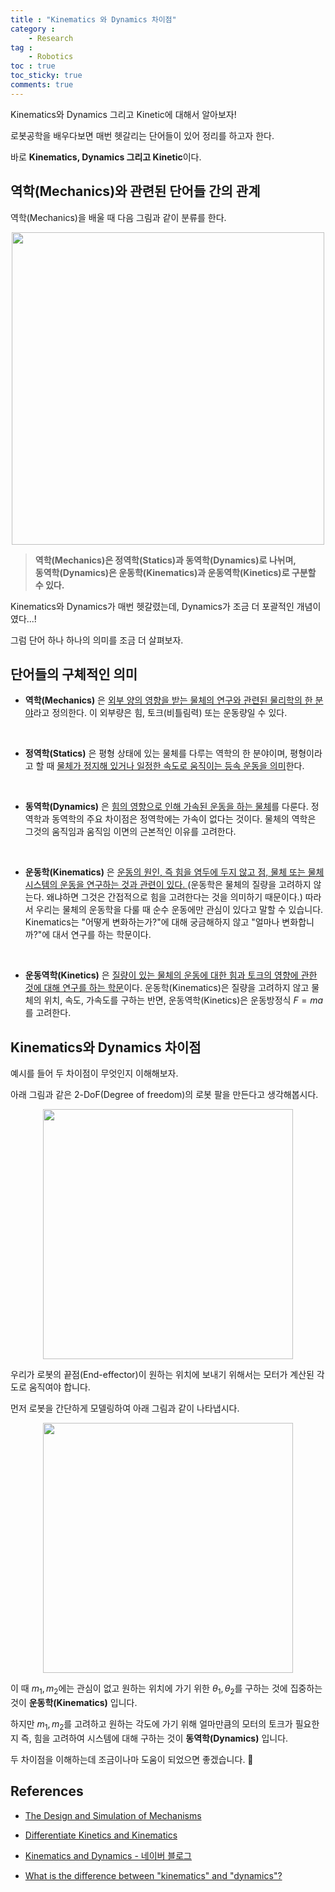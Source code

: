 ```yaml
---
title : "Kinematics 와 Dynamics 차이점"
category :
    - Research
tag :
    - Robotics
toc : true
toc_sticky: true
comments: true
---
```


Kinematics와 Dynamics 그리고 Kinetic에 대해서 알아보자!  

로봇공학을 배우다보면 매번 헷갈리는 단어들이 있어 정리를 하고자 한다.  

바로 **Kinematics, Dynamics 그리고 Kinetic**이다.  

## 역학(Mechanics)와 관련된 단어들 간의 관계

역학(Mechanics)을  배울 때 다음 그림과 같이 분류를 한다.  

<p align="center"><img src="https://user-images.githubusercontent.com/41863759/137078488-2e958a28-d2a6-4621-a357-1540618bb56e.png" width = "500" ></p>  

> **역학(Mechanics)은 정역학(Statics)과 동역학(Dynamics)로 나뉘며,  
    동역학(Dynamics)은 운동학(Kinematics)과 운동역학(Kinetics)로 구분할 수 있다.**  

Kinematics와 Dynamics가 매번 헷갈렸는데, Dynamics가 조금 더 포괄적인 개념이였다...!  

그럼 단어 하나 하나의 의미를 조금 더 살펴보자.  

## 단어들의 구체적인 의미  

- **역학(Mechanics)** 은 <u>외부 양의 영향을 받는 물체의 연구와 관련된 물리학의 한 분야</u>라고 정의한다. 이 외부량은 힘, 토크(비틀림력) 또는 운동량일 수 있다.    
<br>

- **정역학(Statics)** 은 평형 상태에 있는 물체를 다루는 역학의 한 분야이며, 평형이라고 할 때 <u>물체가 정지해 있거나 일정한 속도로 움직이는 등속 운동을 의미</u>한다.  
<br>

- **동역학(Dynamics)** 은 <u>힘의 영향으로 인해 가속된 운동을 하는 물체</u>를 다룬다. 정역학과 동역학의 주요 차이점은 정역학에는 가속이 없다는 것이다. 물체의 역학은 그것의 움직임과 움직임 이면의 근본적인 이유를 고려한다.  
<br>

- **운동학(Kinematics)** 은 <u>운동의 원인, 즉 힘을 염두에 두지 않고 점, 물체 또는 물체 시스템의 운동을 연구하는 것과 관련이 있다. </u>(운동학은 물체의 질량을 고려하지 않는다. 왜냐하면 그것은 간접적으로 힘을 고려한다는 것을 의미하기 때문이다.) 따라서 우리는 물체의 운동학을 다룰 때 순수 운동에만 관심이 있다고 말할 수 있습니다. Kinematics는 "어떻게 변화하는가?"에 대해 궁금해하지 않고 "얼마나 변화합니까?"에 대서 연구를 하는 학문이다.  
<br>  

- **운동역학(Kinetics)** 은 <u>질량이 있는 물체의 운동에 대한 힘과 토크의 영향에 관한 것에 대해 연구를 하는 학문</u>이다. 운동학(Kinematics)은 질량을 고려하지 않고 물체의 위치, 속도, 가속도를 구하는 반면, 운동역학(Kinetics)은 운동방정식 $F=ma$를 고려한다.  

## Kinematics와 Dynamics 차이점  

예시를 들어 두 차이점이 무엇인지 이해해보자.  

아래 그림과 같은 2-DoF(Degree of freedom)의 로봇 팔을 만든다고 생각해봅시다.  

<p align="center"><img src="https://user-images.githubusercontent.com/41863759/137092521-1dff3222-237a-4584-a7c9-180b68516fb9.png" width = "400" ></p>  

우리가 로봇의 끝점(End-effector)이 원하는 위치에 보내기 위해서는 모터가 계산된 각도로 움직여야 합니다.  

먼저 로봇을 간단하게 모델링하여 아래 그림과 같이 나타냅시다.  

<p align="center"><img src="https://user-images.githubusercontent.com/41863759/137093091-bfaba108-7978-4963-95c7-6c4b2dff12fa.png" width = "400" ></p>  

이 때 $m_1, m_2$에는 관심이 없고 원하는 위치에 가기 위한 $\theta_{1}, \theta_{2}$를 구하는 것에 집중하는 것이 **운동학(Kinematics)** 입니다.  

하지만 $m_1, m_2$를 고려하고 원하는 각도에 가기 위해 얼마만큼의 모터의 토크가 필요한지 즉, 힘을 고려하여 시스템에 대해 구하는 것이 **동역학(Dynamics)** 입니다.  

두 차이점을 이해하는데 조금이나마 도움이 되었으면 좋겠습니다. 🎉  

## References  

- [The Design and Simulation of Mechanisms](https://www.theseus.fi/bitstream/handle/10024/147813/Thesis_Inna%20Sharifgalieva-last%20edited.pdf;jsessionid=B0143CA51D1AA8F8954FF123C90DD364?sequence=1)  

- [Differentiate Kinetics and Kinematics](https://studiouslyyours.com/kinetics-and-kinematics)  

- [Kinematics and Dynamics - 네이버 블로그](https://m.blog.naver.com/PostView.naver?isHttpsRedirect=true&blogId=chg0118&logNo=220152482328)  

- [What is the difference between "kinematics" and "dynamics"?](https://physics.stackexchange.com/questions/1135/what-is-the-difference-between-kinematics-and-dynamics)  
